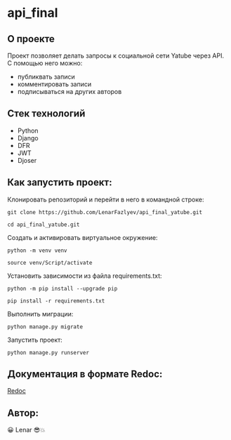 # api_final

## О проекте

Проект позволяет делать запросы к социальной сети Yatube через API.
С помощью него можно:
- публиквать записи
- комментировать записи
- подписываться на других авторов

## Стек технологий

- Python
- Django
- DFR
- JWT
- Djoser

## Как запустить проект:

Клонировать репозиторий и перейти в него в командной строке:
```
git clone https://github.com/LenarFazlyev/api_final_yatube.git
```

```
cd api_final_yatube.git
```

Cоздать и активировать виртуальное окружение:

```
python -m venv venv
```

```
source venv/Script/activate
```

Установить зависимости из файла requirements.txt:

```
python -m pip install --upgrade pip
```

```
pip install -r requirements.txt
```

Выполнить миграции:

```
python manage.py migrate
```

Запустить проект:

```
python manage.py runserver
```

## Документация в формате Redoc:
[Redoc](yatube_api/static/redoc.yaml)

## Автор:
 :grinning: Lenar :sunglasses::boom: